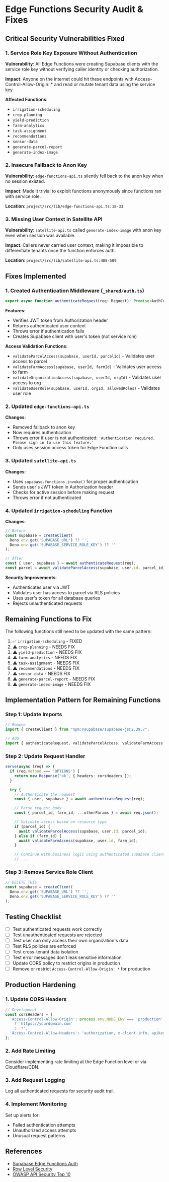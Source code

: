 # Edge Functions Security Audit & Fixes

## Critical Security Vulnerabilities Fixed

### 1. **Service Role Key Exposure Without Authentication**

**Vulnerability**: All Edge Functions were creating Supabase clients with the service role key without verifying caller identity or checking authorization.

**Impact**: Anyone on the internet could hit these endpoints with Access-Control-Allow-Origin: * and read or mutate tenant data using the service key.

**Affected Functions**:
- `irrigation-scheduling`
- `crop-planning`
- `yield-prediction`
- `farm-analytics`
- `task-assignment`
- `recommendations`
- `sensor-data`
- `generate-parcel-report`
- `generate-index-image`

### 2. **Insecure Fallback to Anon Key**

**Vulnerability**: `edge-functions-api.ts` silently fell back to the anon key when no session existed.

**Impact**: Made it trivial to exploit functions anonymously since functions ran with service role.

**Location**: `project/src/lib/edge-functions-api.ts:18-33`

### 3. **Missing User Context in Satellite API**

**Vulnerability**: `satellite-api.ts` called `generate-index-image` with anon key even when session was available.

**Impact**: Callers never carried user context, making it impossible to differentiate tenants once the function enforces auth.

**Location**: `project/src/lib/satellite-api.ts:488-509`

## Fixes Implemented

### 1. Created Authentication Middleware (`_shared/auth.ts`)

```typescript
export async function authenticateRequest(req: Request): Promise<AuthContext>
```

**Features**:
- Verifies JWT token from Authorization header
- Returns authenticated user context
- Throws error if authentication fails
- Creates Supabase client with user's token (not service role)

**Access Validation Functions**:
- `validateParcelAccess(supabase, userId, parcelId)` - Validates user access to parcel
- `validateFarmAccess(supabase, userId, farmId)` - Validates user access to farm
- `validateOrganizationAccess(supabase, userId, orgId)` - Validates user access to org
- `validateUserRole(supabase, userId, orgId, allowedRoles)` - Validates user role

### 2. Updated `edge-functions-api.ts`

**Changes**:
- Removed fallback to anon key
- Now requires authentication
- Throws error if user is not authenticated: `'Authentication required. Please sign in to use this feature.'`
- Only uses session access token for Edge Function calls

### 3. Updated `satellite-api.ts`

**Changes**:
- Uses `supabase.functions.invoke()` for proper authentication
- Sends user's JWT token in Authorization header
- Checks for active session before making request
- Throws error if not authenticated

### 4. Updated `irrigation-scheduling` Function

**Changes**:
```typescript
// Before
const supabase = createClient(
  Deno.env.get('SUPABASE_URL') ?? '',
  Deno.env.get('SUPABASE_SERVICE_ROLE_KEY') ?? ''
);

// After
const { user, supabase } = await authenticateRequest(req);
const parcel = await validateParcelAccess(supabase, user.id, parcel_id);
```

**Security Improvements**:
- Authenticates user via JWT
- Validates user has access to parcel via RLS policies
- Uses user's token for all database queries
- Rejects unauthenticated requests

## Remaining Functions to Fix

The following functions still need to be updated with the same pattern:

1. ✅ `irrigation-scheduling` - FIXED
2. ⚠️ `crop-planning` - NEEDS FIX
3. ⚠️ `yield-prediction` - NEEDS FIX
4. ⚠️ `farm-analytics` - NEEDS FIX
5. ⚠️ `task-assignment` - NEEDS FIX
6. ⚠️ `recommendations` - NEEDS FIX
7. ⚠️ `sensor-data` - NEEDS FIX
8. ⚠️ `generate-parcel-report` - NEEDS FIX
9. ⚠️ `generate-index-image` - NEEDS FIX

## Implementation Pattern for Remaining Functions

### Step 1: Update Imports

```typescript
// Remove
import { createClient } from "npm:@supabase/supabase-js@2.39.7";

// Add
import { authenticateRequest, validateParcelAccess, validateFarmAccess } from "../_shared/auth.ts";
```

### Step 2: Update Request Handler

```typescript
serve(async (req) => {
  if (req.method === 'OPTIONS') {
    return new Response('ok', { headers: corsHeaders });
  }

  try {
    // Authenticate the request
    const { user, supabase } = await authenticateRequest(req);

    // Parse request body
    const { parcel_id, farm_id, ...otherParams } = await req.json();

    // Validate access based on resource type
    if (parcel_id) {
      await validateParcelAccess(supabase, user.id, parcel_id);
    } else if (farm_id) {
      await validateFarmAccess(supabase, user.id, farm_id);
    }

    // Continue with business logic using authenticated supabase client
    // ...
```

### Step 3: Remove Service Role Client

```typescript
// DELETE THIS
const supabase = createClient(
  Deno.env.get('SUPABASE_URL') ?? '',
  Deno.env.get('SUPABASE_SERVICE_ROLE_KEY') ?? ''
);
```

## Testing Checklist

- [ ] Test authenticated requests work correctly
- [ ] Test unauthenticated requests are rejected
- [ ] Test user can only access their own organization's data
- [ ] Test RLS policies are enforced
- [ ] Test cross-tenant data isolation
- [ ] Test error messages don't leak sensitive information
- [ ] Update CORS policy to restrict origins in production
- [ ] Remove or restrict `Access-Control-Allow-Origin: *` for production

## Production Hardening

### 1. Update CORS Headers

```typescript
// Development
const corsHeaders = {
  'Access-Control-Allow-Origin': process.env.NODE_ENV === 'production'
    ? 'https://yourdomain.com'
    : '*',
  'Access-Control-Allow-Headers': 'authorization, x-client-info, apikey, content-type',
};
```

### 2. Add Rate Limiting

Consider implementing rate limiting at the Edge Function level or via Cloudflare/CDN.

### 3. Add Request Logging

Log all authenticated requests for security audit trail.

### 4. Implement Monitoring

Set up alerts for:
- Failed authentication attempts
- Unauthorized access attempts
- Unusual request patterns

## References

- [Supabase Edge Functions Auth](https://supabase.com/docs/guides/functions/auth)
- [Row Level Security](https://supabase.com/docs/guides/auth/row-level-security)
- [OWASP API Security Top 10](https://owasp.org/www-project-api-security/)
